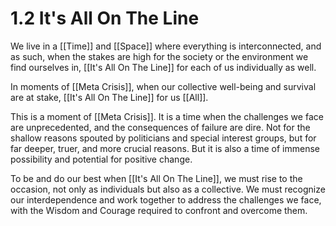 # 1.2 It's All On The Line

We live in a [[Time]] and [[Space]] where everything is interconnected, and as such, when the stakes are high for the society or the environment we find ourselves in, [[It's All On The Line]] for each of us individually as well. 

In moments of [[Meta Crisis]], when our collective well-being and survival are at stake, [[It's All On The Line]] for us [[All]]. 

This is a moment of [[Meta Crisis]]. It is a time when the challenges we face are unprecedented, and the consequences of failure are dire. Not for the shallow reasons spouted by politicians and special interest groups, but for far deeper, truer, and more crucial reasons. But it is also a time of immense possibility and potential for positive change.

To be and do our best when [[It's All On The Line]], we must rise to the occasion, not only as individuals but also as a collective. We must recognize our interdependence and work together to address the challenges we face, with the Wisdom and Courage required to confront and overcome them. 